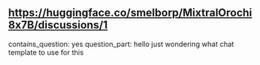 ## https://huggingface.co/smelborp/MixtralOrochi8x7B/discussions/1

contains_question: yes
question_part: hello just wondering what chat template to use for this